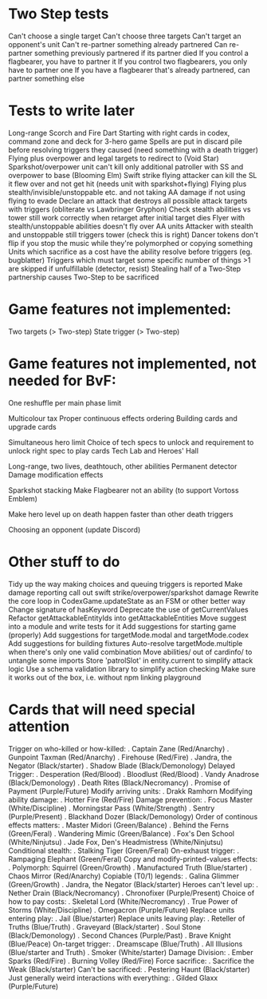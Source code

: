 # Two Step tests

Can't choose a single target
Can't choose three targets
Can't target an opponent's unit
Can't re-partner something already partnered
Can re-partner something previously partnered if its partner died
If you control a flagbearer, you have to partner it
If you control two flagbearers, you only have to partner one
If you have a flagbearer that's already partnered, can partner something else

# Tests to write later

Long-range
Scorch and Fire Dart
Starting with right cards in codex, command zone and deck for 3-hero game
Spells are put in discard pile before resolving triggers they caused (need something with a death trigger)
Flying plus overpower and legal targets to redirect to (Void Star)
Sparkshot/overpower unit can't kill only additional patroller with SS and overpower to base (Blooming Elm)
Swift strike flying attacker can kill the SL it flew over and not get hit (needs unit with sparkshot+flying)
Flying plus stealth/invisible/unstoppable etc. and not taking AA damage if not using flying to evade
Declare an attack that destroys all possible attack targets with triggers (obliterate vs Lawbringer Gryphon)
Check stealth abilities vs tower still work correctly when retarget after initial target dies
Flyer with stealth/unstoppable abilities doesn't fly over AA units
Attacker with stealth and unstoppable still triggers tower (check this is right)
Dancer tokens don't flip if you stop the music while they're polymorphed or copying something
Units which sacrifice as a cost have the ability resolve before triggers (eg. bugblatter)
Triggers which must target some specific number of things >1 are skipped if unfulfillable (detector, resist)
Stealing half of a Two-Step partnership causes Two-Step to be sacrificed

# Game features not implemented:

Two targets (> Two-step)
State trigger (> Two-step)

# Game features not implemented, not needed for BvF:

One reshuffle per main phase limit

Multicolour tax
Proper continuous effects ordering
Building cards and upgrade cards

Simultaneous hero limit
Choice of tech specs to unlock and requirement to unlock right spec to play cards
Tech Lab and Heroes' Hall

Long-range, two lives, deathtouch, other abilities
Permanent detector
Damage modification effects

Sparkshot stacking
Make Flagbearer not an ability (to support Vortoss Emblem)

Make hero level up on death happen faster than other death triggers

Choosing an opponent (update Discord)

# Other stuff to do

Tidy up the way making choices and queuing triggers is reported
Make damage reporting call out swift strike/overpower/sparkshot damage
Rewrite the core loop in CodexGame.updateState as an FSM or other better way
Change signature of hasKeyword
Deprecate the use of getCurrentValues
Refactor getAttackableEntityIds into getAttackableEntities
Move suggest into a module and write tests for it
Add suggestions for starting game (properly)
Add suggestions for targetMode.modal and targetMode.codex
Add suggestions for building fixtures
Auto-resolve targetMode.multiple when there's only one valid combination
Move abilities/ out of cardinfo/ to untangle some imports
Store 'patrolSlot' in entity.current to simplify attack logic
Use a schema validation library to simplify action checking
Make sure it works out of the box, i.e. without npm linking playground

# Cards that will need special attention

Trigger on who-killed or how-killed:
. Captain Zane (Red/Anarchy)
. Gunpoint Taxman (Red/Anarchy)
. Firehouse (Red/Fire)
. Jandra, the Negator (Black/starter)
. Shadow Blade (Black/Demonology)
Delayed Trigger:
. Desperation (Red/Blood)
. Bloodlust (Red/Blood)
. Vandy Anadrose (Black/Demonology)
. Death Rites (Black/Necromancy)
. Promise of Payment (Purple/Future)
Modify arriving units:
. Drakk Ramhorn
Modifying ability damage:
. Hotter Fire (Red/Fire)
Damage prevention:
. Focus Master (White/Discipline)
. Morningstar Pass (White/Strength)
. Sentry (Purple/Present)
. Blackhand Dozer (Black/Demonology)
Order of continous effects matters:
. Master Midori (Green/Balance)
. Behind the Ferns (Green/Feral)
. Wandering Mimic (Green/Balance)
. Fox's Den School (White/Ninjutsu)
. Jade Fox, Den's Headmistress (White/Ninjutsu)
Conditional stealth:
. Stalking Tiger (Green/Feral)
On-exhaust trigger:
. Rampaging Elephant (Green/Feral)
Copy and modify-printed-values effects:
. Polymorph: Squirrel (Green/Growth)
. Manufactured Truth (Blue/starter)
. Chaos Mirror (Red/Anarchy)
Copiable (T0/1) legends:
. Galina Glimmer (Green/Growth)
. Jandra, the Negator (Black/starter)
Heroes can't level up:
. Nether Drain (Black/Necromancy)
. Chronofixer (Purple/Present)
Choice of how to pay costs:
. Skeletal Lord (White/Necromancy)
. True Power of Storms (White/Discipline)
. Omegacron (Purple/Future)
Replace units entering play:
. Jail (Blue/starter)
Replace units leaving play:
. Reteller of Truths (Blue/Truth)
. Graveyard (Black/starter)
. Soul Stone (Black/Demonology)
. Second Chances (Purple/Past)
. Brave Knight (Blue/Peace)
On-target trigger:
. Dreamscape (Blue/Truth)
. All Illusions (Blue/starter and Truth)
. Smoker (White/starter)
Damage Division:
. Ember Sparks (Red/Fire)
. Burning Volley (Red/Fire)
Force sacrifice:
. Sacrifice the Weak (Black/starter)
Can't be sacrificed:
. Pestering Haunt (Black/starter)
Just generally weird interactions with everything:
. Gilded Glaxx (Purple/Future)
